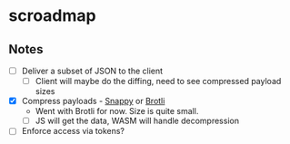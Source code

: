 # scroadmap
## Notes
- [ ] Deliver a subset of JSON to the client
    - [ ] Client will maybe do the diffing, need to see compressed payload sizes
- [x] Compress payloads - [Snappy](https://github.com/BurntSushi/rust-snappy) or [Brotli](https://crates.io/crates/brotli)
    - Went with Brotli for now. Size is quite small.
    - [ ] JS will get the data, WASM will handle decompression
- [ ] Enforce access via tokens?